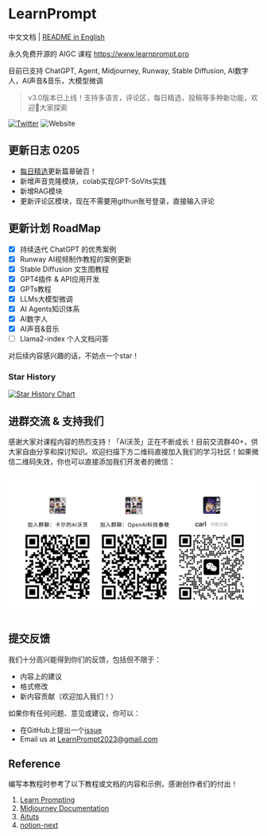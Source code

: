 # LearnPrompt

中文文档 | [README in English](./README_EN.md)

永久免费开源的 AIGC 课程 https://www.learnprompt.pro

目前已支持 ChatGPT, Agent, Midjourney, Runway, Stable Diffusion, AI数字人，AI声音&音乐，大模型微调

> v3.0版本已上线！支持多语言，评论区，每日精选，投稿等多种新功能，欢迎👏大家探索

[![Twitter](https://img.shields.io/twitter/url?label=Follow%20%40aiwarts&style=social&url=https%3A%2F%2Ftwitter.com%2Flearnprompting)](https://twitter.com/aiwarts?s=21&t=bh5DcWYZX2rSeis-DiWzvA)
![Website](https://img.shields.io/website?down_message=offline%20%3A%28&up_message=learnprompt.pro&url=https%3A%2F%2Flearnprompting.org)

## 更新日志 0205

- [每日精选](https://www.learnprompt.pro/article/Daily)更新篇章破百！
- 新增声音克隆模块，colab实现GPT-SoVits实践
- 新增RAG模块
- 更新评论区模块，现在不需要用githun账号登录，直接输入评论

## 更新计划 RoadMap

- [X] 持续迭代 ChatGPT 的优秀案例
- [X] Runway AI视频制作教程的案例更新
- [X] Stable Diffusion 文生图教程
- [X] GPT4插件 & API应用开发
- [X] GPTs教程
- [X] LLMs大模型微调
- [X] AI Agents知识体系
- [X] AI数字人
- [X] AI声音&音乐
- [ ] Llama2-index 个人文档问答

对后续内容感兴趣的话，不妨点一个star！

### Star History

[![Star History Chart](https://api.star-history.com/svg?repos=LearnPrompt/LearnPrompt&type=Date)](https://star-history.com/#LearnPrompt/LearnPrompt&Date)


## 进群交流 & 支持我们

感谢大家对课程内容的热烈支持！「AI沃茨」正在不断成长！目前交流群40+，供大家自由分享和探讨知识。欢迎扫描下方二维码直接加入我们的学习社区！如果微信二维码失效，你也可以直接添加我们开发者的微信：

![contact](public/scan.png)

## 提交反馈

我们十分高兴能得到你们的反馈，包括但不限于：

- 内容上的建议
- 格式修改
- 新内容贡献（欢迎加入我们！）

如果你有任何问题、意见或建议，你可以：
  - 在GitHub上提出一个[issue](https://github.com/LearnPrompt/LearnPrompt/issues)
  - Email us at [LearnPrompt2023@gmail.com](mailto:LearnPrompt2023@gmail.com)

## Reference

编写本教程时参考了以下教程或文档的内容和示例，感谢创作者们的付出！

1. [Learn Prompting](https://learnprompting.org/zh-Hans/)
2. [Midjourney Documentation](https://docs.midjourney.com/)
3. [Aituts](https://aituts.com/)
4. [notion-next](https://github.com/tangly1024/NotionNext)
